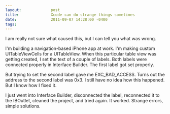 ```yaml
---
layout:             post
title:              Xcode can do strange things sometimes
date:               2011-09-07 14:28:00 -0400
tags:               
---
```


I am really not sure what caused this, but I can tell you what was wrong.

I'm building a navigation-based iPhone app at work. I'm making custom UITableViewCells for a UITableView. When this particular table view was getting created, I set the text of a couple of labels. Both labels were connected properly in Interface Builder. The first label got set properly.

But trying to set the second label gave me EXC_BAD_ACCESS. Turns out the address to the second label was 0x3. I still have no idea how this happened. But I know how I fixed it.

I just went into Interface Builder, disconnected the label, reconnected it to the IBOutlet, cleaned the project, and tried again. It worked. Strange errors, simple solutions.

